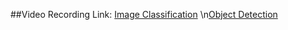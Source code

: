 ##Video Recording Link:
[Image Classification](https://drive.google.com/file/d/1zGXEQmLGBIF9vJCvIuCYpsU27hD7TXNi/view?usp=sharing)
\n[Object Detection](https://drive.google.com/file/d/1c3e1zzNa-GbGGDQsRkSSQ-oh3G9-vyPA/view?usp=sharing)
